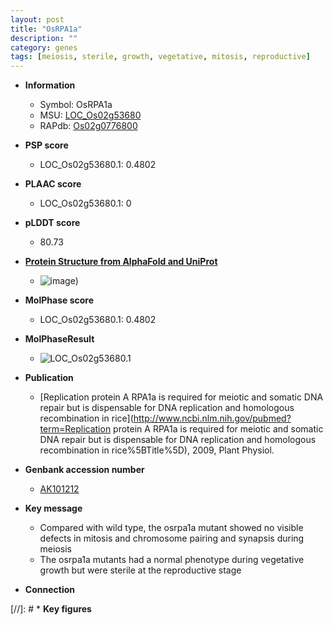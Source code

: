 ```yaml
---
layout: post
title: "OsRPA1a"
description: ""
category: genes
tags: [meiosis, sterile, growth, vegetative, mitosis, reproductive]
---
```


* **Information**  
    + Symbol: OsRPA1a  
    + MSU: [LOC_Os02g53680](http://rice.plantbiology.msu.edu/cgi-bin/ORF_infopage.cgi?orf=LOC_Os02g53680)  
    + RAPdb: [Os02g0776800](http://rapdb.dna.affrc.go.jp/viewer/gbrowse_details/irgsp1?name=Os02g0776800)  

* **PSP score**  
    + LOC_Os02g53680.1: 0.4802 

* **PLAAC score**  
    + LOC_Os02g53680.1: 0 

* **pLDDT score**
    + 80.73

* **[Protein Structure from AlphaFold and UniProt](https://www.uniprot.org/uniprotkb/Q6YZ49/entry#structure)**
    + ![image](https://ricepsp.github.io/images/Q6/AF-Q6YZ49-F1.png))

* **MolPhase score**
    + LOC_Os02g53680.1: 0.4802

* **MolPhaseResult**
    + ![LOC_Os02g53680.1](https://ricepsp.github.io/pictures/LOC_Os02g/LOC_Os02g53680.1.png)

* **Publication**  
    + [Replication protein A RPA1a is required for meiotic and somatic DNA repair but is dispensable for DNA replication and homologous recombination in rice](http://www.ncbi.nlm.nih.gov/pubmed?term=Replication protein A RPA1a is required for meiotic and somatic DNA repair but is dispensable for DNA replication and homologous recombination in rice%5BTitle%5D), 2009, Plant Physiol.

* **Genbank accession number**  
    + [AK101212](http://www.ncbi.nlm.nih.gov/nuccore/AK101212)

* **Key message**  
    + Compared with wild type, the osrpa1a mutant showed no visible defects in mitosis and chromosome pairing and synapsis during meiosis
    + The osrpa1a mutants had a normal phenotype during vegetative growth but were sterile at the reproductive stage

* **Connection**  

[//]: # * **Key figures**  


